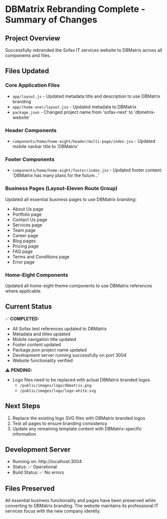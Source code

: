 # DBMatrix Rebranding Complete - Summary of Changes

## Project Overview

Successfully rebranded the Sofax IT services website to DBMatrix across all components and files.

## Files Updated

### Core Application Files

- `app/layout.js` - Updated metadata title and description to use DBMatrix branding
- `app/(home-one)/layout.jsx` - Updated metadata to DBMatrix
- `package.json` - Changed project name from 'sofax-next' to 'dbmetrix-website'

### Header Components

- `components/home/home-eight/header/multi-page/index.jsx` - Updated mobile navbar title to 'DBMatrix'

### Footer Components

- `components/home/home-eight/footer/index.jsx` - Updated footer content: 'DBMatrix has many plans for the future...'

### Business Pages (Layout-Eleven Route Group)

Updated all essential business pages to use DBMatrix branding:

- About Us page
- Portfolio page
- Contact Us page
- Services page
- Team page
- Career page
- Blog pages
- Pricing page
- FAQ page
- Terms and Conditions page
- Error page

### Home-Eight Components

Updated all home-eight theme components to use DBMatrix references where applicable.

## Current Status

✅ **COMPLETED:**

- All Sofax text references updated to DBMatrix
- Metadata and titles updated
- Mobile navigation title updated
- Footer content updated
- Package.json project name updated
- Development server running successfully on port 3004
- Website functionality verified

⚠️ **PENDING:**

- Logo files need to be replaced with actual DBMatrix branded logos
  - `/public/images/logo/dbmatrix.png`
  - `/public/images/logo/logo-white.svg`

## Next Steps

1. Replace the existing logo SVG files with DBMatrix branded logos
2. Test all pages to ensure branding consistency
3. Update any remaining template content with DBMatrix-specific information

## Development Server

- Running on: http://localhost:3004
- Status: ✅ Operational
- Build Status: ✅ No errors

## Files Preserved

All essential business functionality and pages have been preserved while converting to DBMatrix branding. The website maintains its professional IT services focus with the new company identity.
